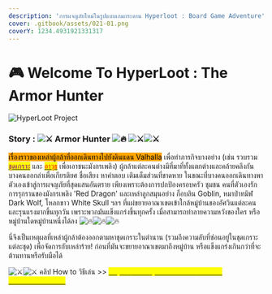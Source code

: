 ```yaml
---
description: 'การผจญภัยใหม่ในรูปแบบเกมกระดาน Hyperloot : Board Game Adventure'
cover: .gitbook/assets/021-01.png
coverY: 1234.4931921331317
---
```


# 🎮 Welcome To HyperLoot : The Armor Hunter

![HyperLoot Project](.gitbook/assets/title\_bg.png)

### Story : ![⚔](https://static.xx.fbcdn.net/images/emoji.php/v9/t8f/1.5/16/2694.png) Armor Hunter ![🔥](https://static.xx.fbcdn.net/images/emoji.php/v9/ta9/1.5/16/1f525.png) ![⚔](https://static.xx.fbcdn.net/images/emoji.php/v9/t8f/1.5/16/2694.png)![⚔](https://static.xx.fbcdn.net/images/emoji.php/v9/t8f/1.5/16/2694.png)

<mark style="background-color:orange;">เรื่องราวของเหล่าผู้กล้าที่ออกเดินทางไปยังดินแดน Valhalla</mark> เพื่อทำภารกิจบางอย่าง (เช่น รวบรวม [<mark style="color:purple;">ชุดเกราะ</mark>](armor/) และ [<mark style="color:red;">อาวุธ</mark>](event-card.md#weapon) เพื่อเอาชนะมังกรเพลิง) ผู้กล้าแต่ละคนต่างมีที่มาที่ทั้งแตกต่างและคล้ายคลึงกัน บางคนออกล่าเพื่อเกียรติยศ ชื่อเสียง หาคำตอบ เติมเต็มส่วนที่ขาดหาย ในขณะที่บางคนออกเดินทางพาตัวเองเข้าสู่การผจญภัยที่สุดแสนอันตราย เพียงเพราะต้องการปกป้องครอบครัว ชุมชน คนที่ตัวเองรัก การรุกรานของมังกรเพลิง 'Red Dragon' และเหล่าลูกสมุนอย่าง ก็อบลิน Goblin, หมาป่าทมิฬ Dark Wolf, โหลกขาว White Skull ฯลฯ ที่แผ่ขยายอาณาเขตเข้าใกล้หมู่บ้านของอัศวินแต่ละคน และรุนแรงมากขึ้นทุกวัน เพราะพวกมันแข็งแกร่งขึ้นทุกครั้ง เมื่อสามารถทำลายความหวังของใคร หรือหมู่บ้านใดหมู่บ้านหนึ่งได้ลง ![🔥](https://static.xx.fbcdn.net/images/emoji.php/v9/ta9/1.5/16/1f525.png)![🔥](https://static.xx.fbcdn.net/images/emoji.php/v9/ta9/1.5/16/1f525.png)![🔥](https://static.xx.fbcdn.net/images/emoji.php/v9/ta9/1.5/16/1f525.png)&#x20;

นี่จึงเป็นเหตุผลที่เหล่าผู้กล้าต้องออกตามหาชุดเกราะในตำนาน (รวมถึงความลับที่ซ่อนอยู่ในชุดเกราะแต่ละชุด) เพื่อจัดการกับเหล่าร้าย! ก่อนที่มันจะขยายอาณาเขตมาถึงหมู่บ้าน หรือแข็งแกร่งเกินกว่าที่จะต้านทานหรือรับมือได้

&#x20;![⚔](https://static.xx.fbcdn.net/images/emoji.php/v9/t8f/1.5/16/2694.png)![⚔](https://static.xx.fbcdn.net/images/emoji.php/v9/t8f/1.5/16/2694.png) คลิป How to วิธีเล่น >> [<mark style="color:yellow;">https://www.youtube.com/watch?v=4fZ7wVVoSo8</mark>](https://www.youtube.com/watch?v=4fZ7wVVoSo8)<mark style="color:yellow;"></mark>
